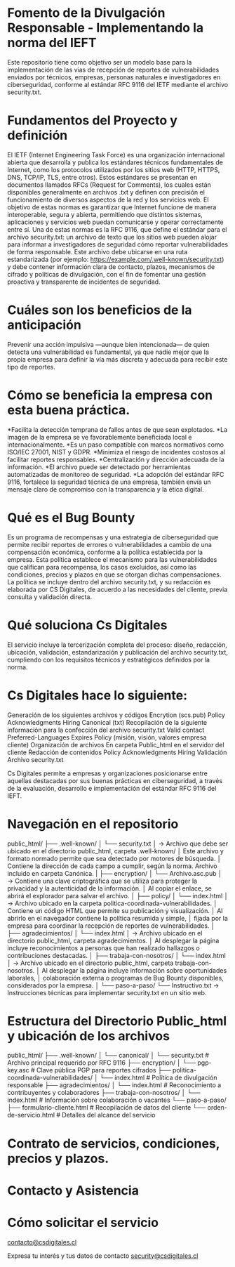 # Fomento de la Divulgación Responsable - Implementando la norma del IEFT
Este repositorio tiene como objetivo ser un modelo base para la implementación de las vias de recepción de reportes de vulnerabilidades enviados por técnicos,  empresas, personas naturales e investigadores en ciberseguridad,  conforme al estándar RFC 9116 del IETF mediante el archivo security.txt. 


# Fundamentos del Proyecto y definición
El IETF (Internet Engineering Task Force) es una organización internacional abierta que desarrolla y publica los estándares técnicos fundamentales de Internet, como los protocolos utilizados por los sitios web (HTTP, HTTPS, DNS, TCP/IP, TLS, entre otros).
Estos estándares se presentan en documentos llamados RFCs (Request for Comments), los cuales están disponibles generalmente en archivos .txt y definen con precisión el funcionamiento de diversos aspectos de la red y los servicios web.
El objetivo de estas normas es garantizar que Internet funcione de manera interoperable, segura y abierta, permitiendo que distintos sistemas, aplicaciones y servicios web puedan comunicarse y operar correctamente entre sí.
Una de estas normas es la RFC 9116, que define el estándar para el archivo security.txt: un archivo de texto que los sitios web pueden alojar para informar a investigadores de seguridad cómo reportar vulnerabilidades de forma responsable. Este archivo debe ubicarse en una ruta estandarizada (por ejemplo: https://example.com/.well-known/security.txt) y debe contener información clara de contacto, plazos, mecanismos de cifrado y políticas de divulgación, con el fin de fomentar una gestión proactiva y transparente de incidentes de seguridad.

# Cuáles son los beneficios de la anticipación
Prevenir una acción impulsiva —aunque bien intencionada— de quien detecta una vulnerabilidad es fundamental, ya que nadie mejor que la propia empresa para definir la vía más discreta y adecuada para recibir este tipo de reportes.

# Cómo se beneficia la empresa con esta buena práctica.
*Facilita la detección temprana de fallos antes de que sean explotados.
*La imagen de la empresa se ve favorablemente beneficiada local e internacionalmente.
*Es un paso compatible con marcos normativos como ISO/IEC 27001, NIST y GDPR.
*Minimiza el riesgo de incidentes costosos al facilitar reportes responsables.
*Centralización y dirección adecuada de la información.
*El archivo puede ser detectado por herramientas automatizadas de monitoreo de seguridad.
*La adopción del estándar RFC 9116, fortalece la seguridad técnica de una empresa,  también envía un mensaje claro de compromiso con la transparencia y la ética digital.

# Qué es el Bug Bounty
Es un programa de recompensas y una estrategia de ciberseguridad que permite recibir reportes de errores o vulnerabilidades a cambio de una compensación económica, conforme a la política establecida por la empresa.
Esta política establece el mecanismo para las vulnerabilidades que califican para recompensa, los casos excluidos, así como las condiciones, precios y plazos en que se otorgan dichas compensaciones.
La política se incluye dentro del archivo security.txt, y su redacción es elaborada por CS Digitales, de acuerdo a las necesidades del cliente, previa consulta y validación directa.

# Qué soluciona Cs Digitales
El servicio incluye la tercerización completa del proceso: diseño, redacción, ubicación, validación, estandarización y publicación del archivo security.txt, cumpliendo con los requisitos técnicos y estratégicos definidos por la norma.

# Cs Digitales hace lo siguiente:
Generación de los siguientes archivos y códigos
    Encrytion (scs.pub)
    Policy
    Acknowledgments
    Hiring
    Canonical (txt)
Recopilación de la siguiente información para la confección del archivo security.txt
    Valid contact 
    Preferred-Languages
    Expires
    Policy (misión, visión, valores empresa cliente)
Organización de archivos
    En carpeta Public_html en el servidor del cliente
Redacción de contenidos
    Policy
    Acknowledgments
    Hiring
Validación
    Archivo security.txt
  
Cs Digitales permite a empresas y organizaciones posicionarse entre aquellas destacadas por sus buenas prácticas en ciberseguridad, a través de la evaluación, desarrollo e implementación del estándar RFC 9116 del IEFT.

# Navegación en el repositorio
public_html/
├── .well-known/
│   └── security.txt
│       → Archivo que debe ser ubicado en el directorio public_html, carpeta .well-known/
│         Este archivo y formato normado permite que sea detectado por motores de búsqueda.
│         Contiene la dirección de cada campo a cumplir, según la norma. Archivo incluido en carpeta Canónica.
|
├── encryption/
│   └── Archivo.asc.pub
│       → Contiene una clave criptográfica que se utiliza para proteger la privacidad y la autenticidad de la información.
│         Al copiar el enlace, se abrirá el explorador para salvar el archivo.
│
├── policy/
│   └── index.html
│       → Archivo ubicado en la carpeta politica-coordinada-vulnerabilidades.
│         Contiene un código HTML que permite su publicación y visualización.
│         Al abrirlo en el navegador contiene la política resumida y simple,
│         fijada por la empresa para coordinar la recepción de reportes de vulnerabilidades.
│
├── agradecimientos/
│   └── index.html
│       → Archivo ubicado en el directorio public_html, carpeta agradecimientos.
│         Al desplegar la página incluye reconocimientos a personas que han realizado hallazgos o contribuciones destacadas.
│
├── trabaja-con-nosotros/
│   └── index.html
│       → Archivo ubicado en el directorio public_html, carpeta trabaja-con-nosotros.
│         Al desplegar la página incluye información sobre oportunidades laborales,
│         colaboración externa o programas de Bug Bounty disponibles, considerados por la empresa.
│
└── paso-a-paso/
    └── Instructivo.txt
        → Instrucciones técnicas para implementar security.txt en un sitio web.

# Estructura del Directorio Public_html y ubicación de los archivos
public_html/
├── .well-known/
│   └── canonical/
│       └── security.txt           # Archivo principal requerido por RFC 9116
├── encryption/
│   └── pgp-key.asc               # Clave pública PGP para reportes cifrados
├── politica-coordinada-vulnerabilidades/
│   └── index.html                # Política de divulgación responsable
├── agradecimientos/
│   └── index.html                # Reconocimiento a contribuyentes y colaboradores
├── trabaja-con-nosotros/
│   └── index.html                # Información sobre colaboración o vacantes
└── paso-a-paso/
    ├── formulario-cliente.html   # Recopilación de datos del cliente
    └── orden-de-servicio.html    # Detalles del alcance del servicio


# Contrato de servicios, condiciones, precios y plazos.
# Contacto y Asistencia

# Cómo solicitar el servicio
contacto@csdigitales.cl 

Expresa tu interés y tus datos de contacto
security@csdigitales.cl


